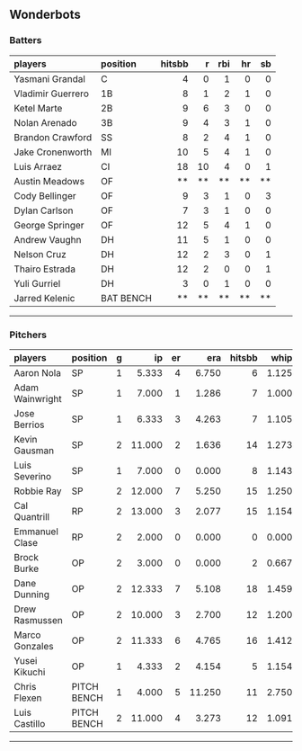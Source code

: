 ## Wonderbots

### Batters

 
|players           |position  | hitsbb|  r| rbi| hr| sb| 
|:-----------------|:---------|------:|--:|---:|--:|--:| 
|Yasmani Grandal   |C         |      4|  0|   1|  0|  0| 
|Vladimir Guerrero |1B        |      8|  1|   2|  1|  0| 
|Ketel Marte       |2B        |      9|  6|   3|  0|  0| 
|Nolan Arenado     |3B        |      9|  4|   3|  1|  0| 
|Brandon Crawford  |SS        |      8|  2|   4|  1|  0| 
|Jake Cronenworth  |MI        |     10|  5|   4|  1|  0| 
|Luis Arraez       |CI        |     18| 10|   4|  0|  1| 
|Austin Meadows    |OF        |     **| **|  **| **| **| 
|Cody Bellinger    |OF        |      9|  3|   1|  0|  3| 
|Dylan Carlson     |OF        |      7|  3|   1|  0|  0| 
|George Springer   |OF        |     12|  5|   4|  1|  0| 
|Andrew Vaughn     |DH        |     11|  5|   1|  0|  0| 
|Nelson Cruz       |DH        |     12|  2|   3|  0|  1| 
|Thairo Estrada    |DH        |     12|  2|   0|  0|  1| 
|Yuli Gurriel      |DH        |      3|  0|   1|  0|  0| 
|Jarred Kelenic    |BAT BENCH |     **| **|  **| **| **| 


* * *

### Pitchers

 
|players         |position    |  g|     ip| er|    era| hitsbb|  whip| so|  w| sv| 
|:---------------|:-----------|--:|------:|--:|------:|------:|-----:|--:|--:|--:| 
|Aaron Nola      |SP          |  1|  5.333|  4|  6.750|      6| 1.125|  9|  0|  0| 
|Adam Wainwright |SP          |  1|  7.000|  1|  1.286|      7| 1.000|  3|  1|  0| 
|Jose Berrios    |SP          |  1|  6.333|  3|  4.263|      7| 1.105|  7|  0|  0| 
|Kevin Gausman   |SP          |  2| 11.000|  2|  1.636|     14| 1.273| 11|  1|  0| 
|Luis Severino   |SP          |  1|  7.000|  0|  0.000|      8| 1.143|  5|  0|  0| 
|Robbie Ray      |SP          |  2| 12.000|  7|  5.250|     15| 1.250| 18|  0|  0| 
|Cal Quantrill   |RP          |  2| 13.000|  3|  2.077|     15| 1.154|  8|  0|  0| 
|Emmanuel Clase  |RP          |  2|  2.000|  0|  0.000|      0| 0.000|  2|  0|  0| 
|Brock Burke     |OP          |  2|  3.000|  0|  0.000|      2| 0.667|  1|  0|  0| 
|Dane Dunning    |OP          |  2| 12.333|  7|  5.108|     18| 1.459| 14|  0|  0| 
|Drew Rasmussen  |OP          |  2| 10.000|  3|  2.700|     12| 1.200| 14|  2|  0| 
|Marco Gonzales  |OP          |  2| 11.333|  6|  4.765|     16| 1.412|  5|  2|  0| 
|Yusei Kikuchi   |OP          |  1|  4.333|  2|  4.154|      5| 1.154|  7|  0|  0| 
|Chris Flexen    |PITCH BENCH |  1|  4.000|  5| 11.250|     11| 2.750|  2|  0|  0| 
|Luis Castillo   |PITCH BENCH |  2| 11.000|  4|  3.273|     12| 1.091| 11|  1|  0| 


* * *


